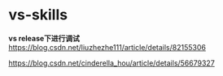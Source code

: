 # vs-skills


**vs release下进行调试**
https://blog.csdn.net/liuzhezhe111/article/details/82155306

https://blog.csdn.net/cinderella_hou/article/details/56679327





